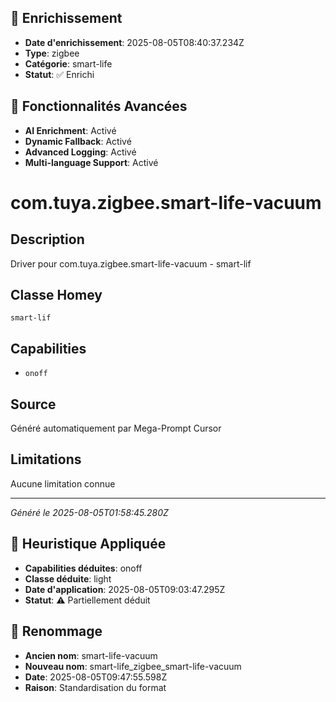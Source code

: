 
## 🔧 Enrichissement
- **Date d'enrichissement**: 2025-08-05T08:40:37.234Z
- **Type**: zigbee
- **Catégorie**: smart-life
- **Statut**: ✅ Enrichi

## 🚀 Fonctionnalités Avancées
- **AI Enrichment**: Activé
- **Dynamic Fallback**: Activé
- **Advanced Logging**: Activé
- **Multi-language Support**: Activé

# com.tuya.zigbee.smart-life-vacuum

## Description
Driver pour com.tuya.zigbee.smart-life-vacuum - smart-lif

## Classe Homey
`smart-lif`

## Capabilities
- `onoff`

## Source
Généré automatiquement par Mega-Prompt Cursor

## Limitations
Aucune limitation connue

---
*Généré le 2025-08-05T01:58:45.280Z*

## 🧠 Heuristique Appliquée
- **Capabilities déduites**: onoff
- **Classe déduite**: light
- **Date d'application**: 2025-08-05T09:03:47.295Z
- **Statut**: ⚠️ Partiellement déduit

## 🔄 Renommage
- **Ancien nom**: smart-life-vacuum
- **Nouveau nom**: smart-life_zigbee_smart-life-vacuum
- **Date**: 2025-08-05T09:47:55.598Z
- **Raison**: Standardisation du format
